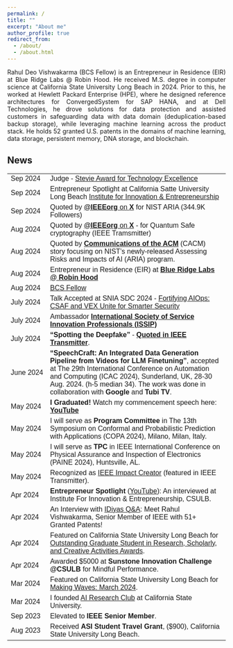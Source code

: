 ```yaml
---
permalink: /
title: ""
excerpt: "About me"
author_profile: true
redirect_from: 
  - /about/
  - /about.html
---
```



<head>
<style>
table {
  font-family: arial, sans-serif;
  border-collapse: collapse;
  width: 100%;
}

td, th {
  border: 1px solid #dddddd;
  text-align: left;
  padding: 8px;
}

tr:nth-child(even) {
  background-color: #dddddd;
}
</style>
</head>


<p align="justify">
Rahul Deo Vishwakarma (BCS Fellow) is an Entrepreneur in Residence (EIR) at Blue Ridge Labs @ Robin Hood. He received M.S. degree in computer science at California State University Long Beach in 2024. Prior to this, he worked at Hewlett Packard Enterprise (HPE), where he designed reference architectures for ConvergedSystem for SAP HANA, and at Dell Technologies, he drove solutions for data protection and assisted customers in safeguarding data with data domain (deduplication-based backup storage), while leveraging machine learning across the product stack. He holds 52 granted U.S. patents in the domains of machine learning, data storage, persistent memory, DNA storage, and blockchain.
</p>



<h2> News </h2>

<table>


  <tr>
    <td style="white-space: nowrap;">Sep 2024</td>
    <td> Judge - <a href="https://www.verix.io/certificates/93485" target="_blank"> Stevie Award for Technology Excellence </a> </td>
  </tr>
  
  <tr>
    <td style="white-space: nowrap;">Sep 2024</td>
    <td> Entrepreneur Spotlight at California Satte University Long Beach <a href="https://www.youtube.com/watch?v=ILHuEi3ocZE" target="_blank"> Institute for Innovation & Entrepreneurship </a> </td>
  </tr>
  
  <tr>
    <td style="white-space: nowrap;">Sep 2024</td>
    <td> Quoted by <a href="https://x.com/IEEEorg/status/1831769317488120298" target="_blank"> <strong>@IEEEorg</strong> on <strong>X</strong></a> for NIST ARIA (344.9K Followers) </td>
  </tr>

  <tr>
    <td style="white-space: nowrap;">Aug 2024</td>
    <td> Quoted by <a href="https://x.com/IEEEorg/status/1829172331022794815" target="_blank"> <strong>@IEEEorg</strong> on <strong>X</strong></a> - for Quantum Safe cryptography (IEEE Tramsmitter) </td>
  </tr>
  
  <tr>
    <td style="white-space: nowrap;">Aug 2024</td>
    <td> Quoted by <a href="https://cacm.acm.org/news/gauging-societal-impacts-of-large-language-models/" target="_blank"> <strong>Communications of the ACM</strong></a> (CACM) story focusing on NIST’s newly-released Assessing Risks and Impacts of AI (ARIA) program. </td>
  </tr>


  <tr>
    <td style="white-space: nowrap;">Aug 2024</td>
    <td> Entrepreneur in Residence (EIR) at <a href="https://www.labs.robinhood.org/build/fellowship" target="_blank"> <strong>Blue Ridge Labs @ Robin Hood</strong></a> </td>
  </tr>

      
  <tr>
    <td style="white-space: nowrap;">Aug 2024</td>
    <td> <a href="https://www.linkedin.com/feed/update/urn:li:activity:7232122187359432706/" target="_blank"> BCS Fellow </a> </td>
  </tr>


  <tr>
    <td style="white-space: nowrap;">July 2024</td>
    <td> Talk Accepted at SNIA SDC 2024 - <a href="https://www.sniadeveloper.org" target="_blank"> Fortifying AIOps: CSAF and VEX Unite for Smarter Security </a> </td>
  </tr>
  
  

  <tr>
    <td style="white-space: nowrap;">July 2024</td>
    <td> Ambassador <a href="https://issip.org" target="_blank"> <strong>International Society of Service Innovation Professionals (ISSIP)</strong></a> </td>
  </tr>



  <tr>
    <td style="white-space: nowrap;">July 2024</td>
    <td><strong>“Spotting the Deepfake”</strong> - <a href="https://transmitter.ieee.org/spotting-the-deepfake/" target="_blank"> <strong>Quoted in IEEE Transmitter</strong></a>.</td>
  </tr>

  
  <tr>
    <td style="white-space: nowrap;">June 2024</td>
    <td><strong>“SpeechCraft: An Integrated Data Generation Pipeline from Videos for LLM Finetuning”</strong>, accepted at The 29th International Conference on Automation and Computing (ICAC 2024), Sunderland, UK, 28-30 Aug. 2024. (h-5 median 34). The work was done in collaboration with <strong>Google</strong> and <strong>Tubi TV</strong>.</td>
  </tr>


  <tr>
    <td style="white-space: nowrap;">May 2024</td>
    <td><strong>I Graduated!</strong> Watch my commencement speech here: <a href="https://youtu.be/kqFHBtrKq3c?t=5858" target="_blank"><strong>YouTube</strong></a></td>
  </tr>

  <tr>
    <td style="white-space: nowrap;">May 2024</td>
    <td>I will serve as <strong>Program Committee</strong> in The 13th Symposium on Conformal and Probabilistic Prediction with Applications (COPA 2024), Milano, Milan, Italy.</td>
  </tr>

  <tr>
    <td style="white-space: nowrap;">May 2024</td>
    <td>I will serve as <strong>TPC</strong> in IEEE International Conference on Physical Assurance and Inspection of Electronics (PAINE 2024), Huntsville, AL.</td>
  </tr>

  <tr>
    <td style="white-space: nowrap;">May 2024</td>
    <td>Recognized as <a href="https://transmitter.ieee.org/author/rahulvishwakarma/" target="_blank">IEEE Impact Creator</a> (featured in IEEE Transmitter).</td>
  </tr>

  <tr>
    <td style="white-space: nowrap;">Apr 2024</td>
    <td><strong>Entrepreneur Spotlight</strong> (<a href="https://www.youtube.com/watch?v=yD4Z8FDQ02Q" target="_blank">YouTube</a>): An interviewed at Institute For Innovation & Entrepreneurship, CSULB.</td>
  </tr>
  
  <tr>
    <td style="white-space: nowrap;">Apr 2024</td>
    <td>An Interview with <a href="https://idiyas.com/blog/idiyas-qa-meet-rahul-vishwakarma-senior-member-of-ieee-with-51-granted-patents/" target="_blank">IDiyas Q&A</a>: Meet Rahul Vishwakarma, Senior Member of IEEE with 51+ Granted Patents!</td>
  </tr>

  <tr>
    <td style="white-space: nowrap;">Apr 2024</td>
    <td>Featured on California State University Long Beach for <a href="https://www.csulb.edu/office-of-the-provost/university-achievement-awards" target="_blank">Outstanding Graduate Student in Research, Scholarly, and Creative Activities Awards</a>.</td>
  </tr>

  <tr>
    <td style="white-space: nowrap;">Apr 2024</td>
    <td>Awarded $5000 at <strong>Sunstone Innovation Challenge @CSULB</strong> for Mindful Performance.</td>
  </tr>

  <tr>
    <td style="white-space: nowrap;">Mar 2024</td>
    <td>Featured on California State University Long Beach for <a href="https://www.csulb.edu/news/making-waves/article/making-waves-march-2024" target="_blank">Making Waves: March 2024</a>.</td>
  </tr>

  <tr>
    <td style="white-space: nowrap;">Mar 2024</td>
    <td>I founded <a href="https://www.csulb.edu/college-of-engineering/article/ai-research-club-launches" target="_blank">AI Research Club</a> at California State University.</td>
  </tr>

  <tr>
    <td style="white-space: nowrap;">Sep 2023</td>
    <td>Elevated to <strong>IEEE Senior Member</strong>.</td>
  </tr>

  <tr>
    <td style="white-space: nowrap;">Aug 2023</td>
    <td>Received <strong>ASI Student Travel Grant</strong>, ($900), California State University Long Beach.</td>
  </tr>

</table>
